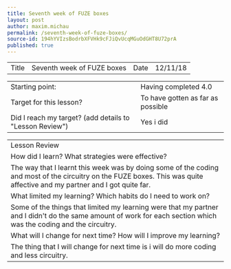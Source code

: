 ```yaml
---
title: Seventh week of FUZE boxes
layout: post
author: maxim.michau
permalink: /seventh-week-of-fuze-boxes/
source-id: 194hYVIzsBodrbXFVHk9cFJiQvUcqMGuOdGHT8U72prA
published: true
---
```

<table>
  <tr>
    <td>Title</td>
    <td> Seventh week of FUZE boxes</td>
    <td>Date</td>
    <td>12/11/18</td>
  </tr>
</table>


<table>
  <tr>
    <td>Starting point:</td>
    <td>Having completed 4.0</td>
  </tr>
  <tr>
    <td>Target for this lesson?</td>
    <td>To have gotten as far as possible</td>
  </tr>
  <tr>
    <td>Did I reach my target? 
(add details to "Lesson Review")</td>
    <td> Yes i did</td>
  </tr>
</table>


<table>
  <tr>
    <td>Lesson Review</td>
  </tr>
  <tr>
    <td>How did I learn? What strategies were effective? </td>
  </tr>
  <tr>
    <td>The way that I learnt this week was by doing some of the coding and most of the circuitry on the FUZE boxes. This was quite affective and my partner and I got quite far.</td>
  </tr>
  <tr>
    <td>What limited my learning? Which habits do I need to work on? </td>
  </tr>
  <tr>
    <td>Some of the things that limited my learning were that my partner and I didn't do the same amount of work for each section which was the coding and the circuitry.</td>
  </tr>
  <tr>
    <td>What will I change for next time? How will I improve my learning?</td>
  </tr>
  <tr>
    <td>The thing that I will change for next time is i will do more coding and less circuitry.</td>
  </tr>
</table>


